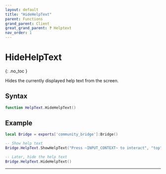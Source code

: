 ```yaml
---
layout: default
title: "HideHelpText"
parent: Functions
grand_parent: Client
great_grand_parent: ❓ Helptext
nav_order: 1
---
```


# HideHelpText
{: .no_toc }

Hides the currently displayed help text from the screen.

## Syntax

```lua
function HelpText.HideHelpText()
```

## Example

```lua
local Bridge = exports['community_bridge']:Bridge()

-- Show help text
Bridge.HelpText.ShowHelpText("Press ~INPUT_CONTEXT~ to interact", "top")

-- Later, hide the help text
Bridge.HelpText.HideHelpText()
```

---